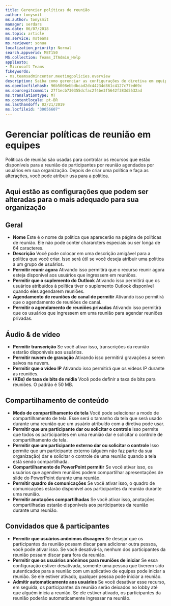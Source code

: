 ```yaml
---
title: Gerenciar políticas de reunião
author: tonysmit
ms.author: tonysmit
manager: serdars
ms.date: 06/07/2018
ms.topic: article
ms.service: msteams
ms.reviewer: sonua
localization_priority: Normal
search.appverid: MET150
MS.collection: Teams_ITAdmin_Help
appliesto:
- Microsoft Teams
f1keywords:
- ms.teamsadmincenter.meetingpolicies.overview
description: Saiba como gerenciar as configurações de diretiva em equipes de reunião.
ms.openlocfilehash: 96b5008ebbdbcad2dc44234d861c4127c77ed69c
ms.sourcegitcommit: 27f1ecb730355dcfac2f4be3f5642f383d5532ad
ms.translationtype: MT
ms.contentlocale: pt-BR
ms.lasthandoff: 02/21/2019
ms.locfileid: "30056607"
---
```

# <a name="manage-meeting-policies-in-teams"></a>Gerenciar políticas de reunião em equipes

Políticas de reunião são usadas para controlar os recursos que estão disponíveis para a reunião de participantes por reunião agendados por usuários em sua organização. Depois de criar uma política e faça as alterações, você pode atribuir usa para a política. 

## <a name="here-are-the-settings-you-can-change-to-fit-your-organization"></a>Aqui estão as configurações que podem ser alteradas para o mais adequado para sua organização
<a name="bkgeneral"> </a>

## <a name="general"></a>Geral
   - **Nome** Este é o nome da política que aparecerão na página de políticas de reunião. Ele não pode conter chararcters especiais ou ser longa de 64 caracteres.
   - **Descrição** Você pode colocar em uma descrição amigável para a política que você criar. Isso será útil se você deseja atribuir uma política a um grupo de usuários.
   - **Permitir reunir agora** Ativando isso permitirá que o recurso reunir agora esteja disponível aos usuários que ingressem em reuniões.
   - **Permitir que o suplemento do Outlook** Ativando isso permitirá que os usuários atribuídos à política tiver o suplemento Outlook disponível quando eles agendarem reuniões.
   - **Agendamento de reuniões de canal de permitir** Ativando isso permitirá que o agendamento de reuniões de canal.
   - **Permitir o agendamento de reuniões privadas** Ativando isso permitirá que os usuários que ingressem em uma reunião para agendar reuniões privadas.

<a name="bkaudioandvideo"> </a>

## <a name="audio--video"></a>Áudio & de vídeo
   - **Permitir transcrição** Se você ativar isso, transcrições da reunião estarão disponíveis aos usuários.
   - **Permitir nuvem de gravação** Ativando isso permitirá gravações a serem salvos na nuvem.
   - **Permitir que o vídeo IP** Ativando isso permitirá que os vídeos IP durante as reuniões.
   - **(KBs) de taxa de bits de mídia** Você pode definir a taxa de bits para reuniões. O padrão é 50 MB.

<a name="bkcontentsharing"> </a>

## <a name="content-sharing"></a>Compartilhamento de conteúdo
   - **Modo de compartilhamento de tela** Você pode selecionar a modo de compartilhamento de tela. Esse será o tamanho da tela que será usado durante uma reunião que um usuário atribuído com a diretiva pode usar.
   - **Permitir que um participante dar ou solicitar o controle** Isso permite que todos os participantes em uma reunião dar e solicitar o controle de compartilhamento de tela.
   - **Permitir que um participante externo dar ou solicitar o controle** Isso permite que um participante externo (alguém não faz parte da sua organização) dar e solicitar o controle de uma reunião quando a tela está sendo compartilhada.
   - **Compartilhamento de PowerPoint permitir** Se você ativar isso, os usuários que agendem reuniões podem compartilhar apresentações de slide do PowerPoint durante uma reunião.
   - **Permitir quadro de comunicações** Se você ativar isso, o quadro de comunicações estarão disponível aos participantes da reunião durante uma reunião.
   - **Permitir anotações compartilhadas** Se você ativar isso, anotações compartilhadas estarão disponíveis aos participantes da reunião durante uma reunião.

<a name="bkparticipantsandguests"> </a>

## <a name="participants--guests"></a>Convidados que & participantes
   - **Permitir que usuários anônimos discagem** Se desejar que os participantes da reunião possam discar para adicionar outra pessoa, você pode ativar isso. Se você desativá-la, nenhum dos participantes da reunião possam discar para fora da reunião.
   - **Permitir que os usuários anônimos para reuniões de iniciar** Se essa configuração estiver desativada, somente uma pessoa que tiverem sido autenticados para a reunião com um aplicativo de equipes pode iniciar a reunião. Se ele estiver ativado, qualquer pessoa pode iniciar a reunião.
   - **Admitir automaticamente aos usuários** Se você desativar esse recurso, em seguida, os participantes da reunião serão deixados no lobby até que alguém inicia a reunião. Se ele estiver ativado, os participantes da reunião poderão automaticamente ingressar na reunião.


